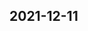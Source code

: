 
## 2021-12-11

### [<title>Prediction score from Xgboost4j is different from Xgboost python - XGBoost</title>](https://discuss.xgboost.ai/t/prediction-score-from-xgboost4j-is-different-from-xgboost-python/2591/1)

### [<title>Survival with time-dependent covariates - XGBoost</title>](https://discuss.xgboost.ai/t/survival-with-time-dependent-covariates/2587/2)

### [<title>C API make install - RFC - XGBoost</title>](https://discuss.xgboost.ai/t/c-api-make-install/2589/2)

### [<title>C API make install - RFC - XGBoost</title>](https://discuss.xgboost.ai/t/c-api-make-install/2589/1)